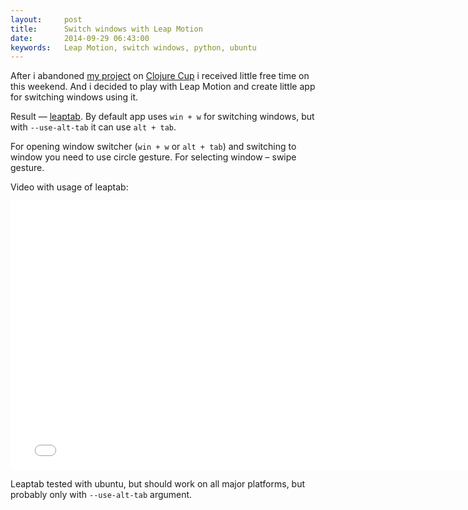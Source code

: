 ```yaml
---
layout:     post
title:      Switch windows with Leap Motion
date:       2014-09-29 06:43:00
keywords:   Leap Motion, switch windows, python, ubuntu  
---
```


After i abandoned [my project](https://github.com/nvbn/todomata/) on [Clojure Cup](https://clojurecup.com/)
i received little free time on this weekend. And i decided to play with
Leap Motion and create little app for switching windows using it.

Result &mdash; [leaptab](https://github.com/nvbn/leaptab).
By default app uses `win + w` for switching windows, but with `--use-alt-tab` it can use `alt + tab`.
 
For opening window switcher (`win + w` or `alt + tab`) and switching to window
you need to use circle gesture. For selecting window &ndash; swipe gesture.

Video with usage of leaptab:

<iframe width="766" height="430" src="//www.youtube.com/embed/7A6UtYtaP04" frameborder="0" allowfullscreen></iframe>

Leaptab tested with ubuntu, but should work on all major platforms, but probably only with `--use-alt-tab` argument. 
